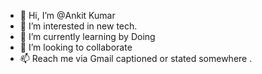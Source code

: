 - 👋 Hi, I’m @Ankit Kumar
- 👀 I’m interested in new tech.
- 🌱 I’m currently learning by Doing 
- 💞️ I’m looking to collaborate 
- 📫 Reach me via Gmail captioned or stated somewhere .

<!---
kumar833ankit/Ankitkumar is a ✨ special ✨ repository because its `README.md` (this file) appears on your GitHub profile.
You can click the Preview link to take a look at your changes.
--->
